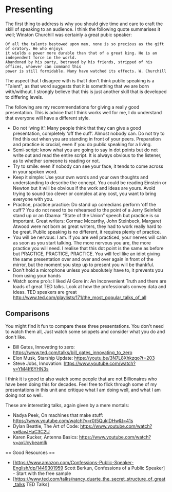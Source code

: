 # Presenting

The first thing to address is why you should give time and care to craft the skill of speaking to an audience. I think the following quote summarises it well; Winston Churchill was certainly a great pubic speaker:

```
Of all the talents bestowed upon men, none is so precious as the gift of oratory. He who enjoys 
it wields a power more durable than that of a great king. He is an independent force in the world. 
Abandoned by his party, betrayed by his friends, stripped of his offices, whoever can command this 
power is still formidable. Many have watched its effects. W. Churchill
```

The aspect that I disagree with is that I don't think public speaking is a "Talent", as that word suggests that it is something that we are born with/without. I strongly believe that this is just another skill that is developed to differing levels. 

The following are my recommendations for giving a really good presentation. This is advice that I think works well for me, I do understand that everyone will have a different style. 

* Do not ‘wing it’: Many people think that they can give a good presentation, completely ‘off the cuff’. Almost nobody can. Do not try to find this out when you are standing in front of your peers. Preparation and practice is crucial, even if you do public speaking for a living. 
* Semi-script: know what you are going to say in dot points but do not write out and read the entire script. It is always obvious to the listener, as to whether someone is reading or not.
* Try to smile: even if nobody can see your face, it tends to come across in your spoken word.
* Keep it simple: Use your own words and your own thoughts and understanding to describe the concept. You could be reading Einstein or Newton but it will be obvious if the work and ideas are yours. Avoid trying to sound too clever or complex at any cost, you want to bring everyone with you.
* Practice, practice practice: Do stand up comedians perform ‘off the cuff’? You do not need to be rehearsed to the point of a Jerry Seinfeld stand up or an Obama: “State of the Union” speech but practice is so important. Great writers: Cormac Mccarthy, John Steinbeck, Margaret Atwood were not born as great writers, they had to work really hard to be great. Public speaking is no different, it requires plenty of practice. 
* You will be nervous: I am. If you are well practiced, your nerves will calm as soon as you start talking. The more nervous you are, the more practice you will need. I realise that this dot point is the same as before but PRACTICE, PRACTICE, PRACTICE. You will feel like an idiot giving the same presentation over and over and over again in front of the mirror, but the moment you step up to present you will be thankful.
* Don't hold a microphone unless you absolutely have to, it prevents you from using your hands
* Watch some pro’s: I liked Al Gore in: An Inconvenient Truth and there are loads of great TED talks. Look at how the professionals convey data and ideas. TED speakers are great http://www.ted.com/playlists/171/the_most_popular_talks_of_all

## Comparisons 

You might find it fun to compare these three presentations. You don't need to watch them all, Just watch some snippets and consider what you do and don't like. 

* Bill Gates, Innovating to zero: https://www.ted.com/talks/bill_gates_innovating_to_zero
* Elon Musk, Starship Update: https://youtu.be/3N7L8Xhkzqo?t=203
* Steve Jobs, Innovation: https://www.youtube.com/watch?v=YM4If6YHN3s

I think it is good to also watch some people that are not Billionaires who have been doing this for decades. Feel free to flick through some of my presentations in this unit and critique what I am doing well, and what I am doing not so well. 

These are interesting talks, again given by a mere mortals:

* Nadya Peek, On machines that make stuff: https://www.youtube.com/watch?v=r0t5QukIDHw&t=41s
* Dylan Beattie, The Art of Code: https://www.youtube.com/watch?v=6avJHaC3C2U
* Karen Rucker, Antenna Basics: https://www.youtube.com/watch?v=axUcybeamIk

== Good Resources ==

* [https://www.amazon.com/Confessions-Public-Speaker-English/dp/1449301959  Scott Berkun, Confessions of a Public Speaker] - Start with the free sample
* [https://www.ted.com/talks/nancy_duarte_the_secret_structure_of_great_talks TED Talks]

